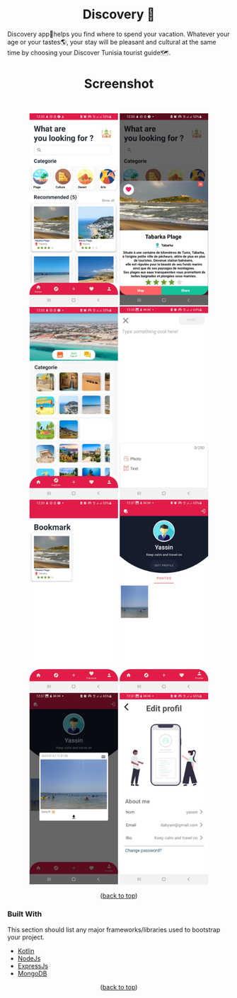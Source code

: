 <div id="top"></div>
<h1 align="center"> Discovery 📱 </h1>
Discovery app📱helps you find where to spend your vacation. Whatever your age or your tastes🌎, your stay will be pleasant and cultural at the same time by choosing your Discover Tunisia tourist guide🗺️.
<br/>
<h1 align="center"> Screenshot </h1>
<br/>


<p align=center>
    <div align="center">
     <img  width = "200px" src ="capture/1.jpg"/>
      <img  width = "200px" src="capture/2.jpg" />
      <img  height="433px" src="capture/3.jpg"/>
      <img  width = "200px" src ="capture/4.jpg"/>
      <br>
     <img  width = "200px" src ="capture/5.jpg"/>
      <img  width = "200px" src="capture/6.jpg" />
      <img  height="433px" src="capture/7.jpg"/>
      <img  width = "200px" src ="capture/8.jpg"/>
    </div>
</p>

<p align="center">(<a href="#top">back to top</a>)</p>

### Built With

This section should list any major frameworks/libraries used to bootstrap your project.
* [Kotlin](https://kotlinlang.org)
* [NodeJs](https://nodejs.org/en/)
* [ExpressJs](https://expressjs.com/fr/)
* [MongoDB](https://www.mongodb.com)


<p align="center">(<a href="#top">back to top</a>)</p>
